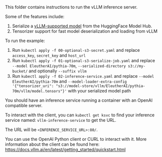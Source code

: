 This folder contains instructions to run the vLLM inference server.

Some of the features include:

1. Serialize a [vLLM-supported model](https://github.com/vllm-project/vllm?tab=readme-ov-file#about) from the HuggingFace Model Hub.
2. Tensorizer support for fast model deserialization and loading from vLLM 

To run the example:

1. Run ```kubectl apply -f 00-optional-s3-secret.yaml``` and replace ```access_key```, ```secret_key``` and ```host_url```
2. Run ```kubectl apply -f 01-optional-s3-serialize-job.yaml``` and replace ```--model EleutherAI/pythia-70m```, ```--serialized-directory s3://my-bucket/``` and optionally ```--suffix vllm```
3. Run ```kubectl apply -f 02-inference-service.yaml``` and replace ```--model EleutherAI/pythia-70m``` and ```--model-loader-extra-config '{"tensorizer_uri": "s3://model-store/vllm/EleutherAI/pythia-70m/vllm/model.tensors"}'``` with your serialized model path

You should have an inference service running a container with an OpenAI compatible server. 

To interact with the client, you can ```kubectl get ksvc``` to find your inference service named: ```vllm-inference-service``` to get the URL. 

The URL will be ```<INFERENCE_SERVICE_URL>:80/```.

You can use the OpenAI Python client or CURL to interact with it. More information about the client can be found here: https://docs.vllm.ai/en/latest/getting_started/quickstart.html
